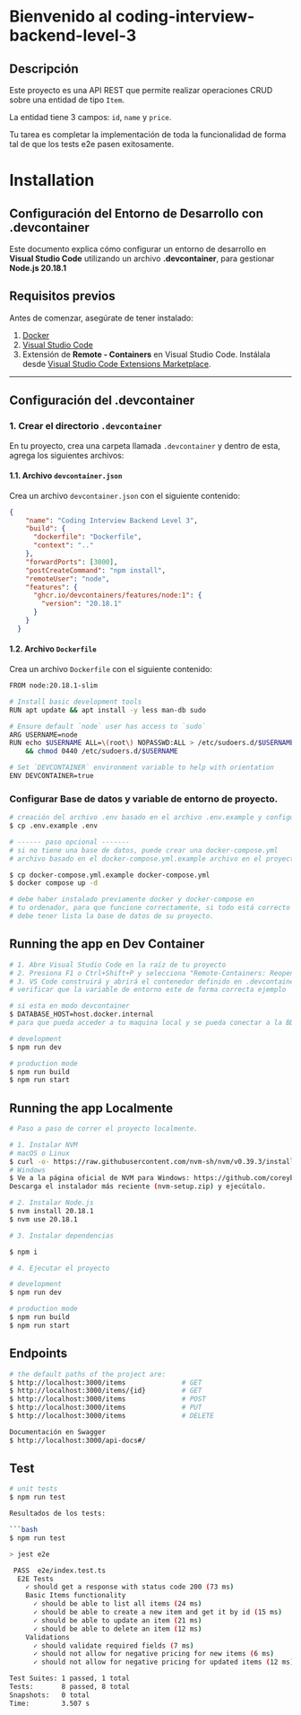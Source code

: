 # Bienvenido al coding-interview-backend-level-3

## Descripción
Este proyecto es una API REST que permite realizar operaciones CRUD sobre una entidad de tipo `Item`.

La entidad tiene 3 campos: `id`, `name` y `price`.

Tu tarea es completar la implementación de toda la funcionalidad de forma tal de que los tests e2e pasen exitosamente.


# Installation

## Configuración del Entorno de Desarrollo con .devcontainer

Este documento explica cómo configurar un entorno de desarrollo en **Visual Studio Code** utilizando un archivo **.devcontainer**, para gestionar **Node.js 20.18.1**

## **Requisitos previos**

Antes de comenzar, asegúrate de tener instalado:

1. [Docker](https://www.docker.com/)  
2. [Visual Studio Code](https://code.visualstudio.com/)  
3. Extensión de **Remote - Containers** en Visual Studio Code. Instálala desde [Visual Studio Code Extensions Marketplace](https://marketplace.visualstudio.com/items?itemName=ms-vscode-remote.remote-containers).

---

## **Configuración del .devcontainer**

### 1. Crear el directorio `.devcontainer`

En tu proyecto, crea una carpeta llamada `.devcontainer` y dentro de esta, agrega los siguientes archivos:

#### **1.1. Archivo `devcontainer.json`**
Crea un archivo `devcontainer.json` con el siguiente contenido:

```json
{
	"name": "Coding Interview Backend Level 3",
	"build": {
	  "dockerfile": "Dockerfile",
	  "context": ".."
	},
	"forwardPorts": [3000],
	"postCreateCommand": "npm install",
	"remoteUser": "node",
	"features": {
	  "ghcr.io/devcontainers/features/node:1": {
		"version": "20.18.1"
	  }
	}
  }
```

#### **1.2. Archivo `Dockerfile`**
Crea un archivo `Dockerfile` con el siguiente contenido:

```bash
FROM node:20.18.1-slim

# Install basic development tools
RUN apt update && apt install -y less man-db sudo

# Ensure default `node` user has access to `sudo`
ARG USERNAME=node
RUN echo $USERNAME ALL=\(root\) NOPASSWD:ALL > /etc/sudoers.d/$USERNAME \
    && chmod 0440 /etc/sudoers.d/$USERNAME

# Set `DEVCONTAINER` environment variable to help with orientation
ENV DEVCONTAINER=true
```




### Configurar Base de datos y variable de entorno de proyecto.
```bash
# creación del archivo .env basado en el archivo .env.example y configurar segun el ambiente.
$ cp .env.example .env

# ------ paso opcional -------
# si no tiene una base de datos, puede crear una docker-compose.yml 
# archivo basado en el docker-compose.yml.example archivo en el proyecto

$ cp docker-compose.yml.example docker-compose.yml
$ docker compose up -d

# debe haber instalado previamente docker y docker-compose en
# tu ordenador, para que funcione correctamente, si todo está correcto
# debe tener lista la base de datos de su proyecto.

```

## Running the app en Dev Container

```bash
# 1. Abre Visual Studio Code en la raíz de tu proyecto
# 2. Presiona F1 o Ctrl+Shift+P y selecciona "Remote-Containers: Reopen in Container"
# 3. VS Code construirá y abrirá el contenedor definido en .devcontainer. Este proceso puede tomar unos minutos.
# verificar que la variable de entorno este de forma correcta ejemplo

# si esta en modo devcontainer
$ DATABASE_HOST=host.docker.internal
# para que pueda acceder a tu maquina local y se pueda conectar a la BD. en caso que este usandolo en docker.

# development
$ npm run dev

# production mode
$ npm run build
$ npm run start
```

## Running the app Localmente

```bash
# Paso a paso de correr el proyecto localmente.

# 1. Instalar NVM 
# macOS o Linux
$ curl -o- https://raw.githubusercontent.com/nvm-sh/nvm/v0.39.3/install.sh | bash
# Windows
$ Ve a la página oficial de NVM para Windows: https://github.com/coreybutler/nvm-windows/releases
Descarga el instalador más reciente (nvm-setup.zip) y ejecútalo.

# 2. Instalar Node.js
$ nvm install 20.18.1
$ nvm use 20.18.1

# 3. Instalar dependencias

$ npm i

# 4. Ejecutar el proyecto

# development
$ npm run dev

# production mode
$ npm run build
$ npm run start
```

## Endpoints

```bash
# the default paths of the project are:
$ http://localhost:3000/items              # GET
$ http://localhost:3000/items/{id}         # GET
$ http://localhost:3000/items              # POST
$ http://localhost:3000/items              # PUT
$ http://localhost:3000/items              # DELETE

Documentación en Swagger 
$ http://localhost:3000/api-docs#/
```

## Test

```bash
# unit tests
$ npm run test

Resultados de los tests:

```bash
$ npm run test

> jest e2e

 PASS  e2e/index.test.ts
  E2E Tests
    ✓ should get a response with status code 200 (73 ms)
    Basic Items functionality
      ✓ should be able to list all items (24 ms)
      ✓ should be able to create a new item and get it by id (15 ms)
      ✓ should be able to update an item (21 ms)
      ✓ should be able to delete an item (12 ms)
    Validations
      ✓ should validate required fields (7 ms)
      ✓ should not allow for negative pricing for new items (6 ms)
      ✓ should not allow for negative pricing for updated items (12 ms)

Test Suites: 1 passed, 1 total
Tests:       8 passed, 8 total
Snapshots:   0 total
Time:        3.507 s
```
